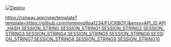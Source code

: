 



[![Deploy](https://www.herokucdn.com/deploy/button.svg)](https://heroku.com/deploy?template=https://github.com/Yekyahaibrosed/DARKWEBSPAMA)




https://railway.app/new/template?template=https://github.com/mnmnyp8pa1234/FUCKBOY/&envs=API_ID,API_HASH,SESSION_STRING,SESSION_STRING1,SESSION_STRING2,SESSION_STRING3,SESSION_STRING4,SESSION_STRING5,SESSION_STRING6,SESSION_STRING7,SESSION_STRING8,SESSION_STRING9,SESSION_STRING10


